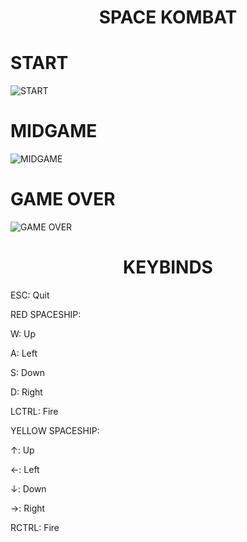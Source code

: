 <h1 align="center"> SPACE KOMBAT </h1>

# START

![START](https://user-images.githubusercontent.com/63420397/179245159-aff4b37a-01a7-4613-b609-9d886192b3ba.jpeg)

# MIDGAME

![MIDGAME](https://user-images.githubusercontent.com/63420397/179245177-9341dea0-ead0-486f-b653-94569da75596.jpeg)

# GAME OVER

![GAME OVER](https://user-images.githubusercontent.com/63420397/179245212-f0def668-dc5c-4c5a-91f5-d539859e2ccc.jpeg)

<h1 align="center"> KEYBINDS </h1>

ESC: Quit


RED SPACESHIP:

  W: Up

  A: Left

  S: Down

  D: Right


  LCTRL: Fire


YELLOW SPACESHIP:

  ↑: Up

  ←: Left

  ↓: Down

  →: Right


  RCTRL: Fire